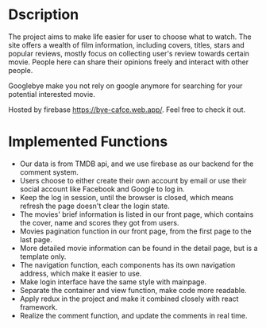 # Dscription
The project aims to make life easier for user to choose what to watch. The site offers a wealth of film information, including covers, titles, stars and popular reviews, mostly focus on collecting user's review towards certain movie. People here can share their opinions freely and interact with other people. 

Googlebye make you not rely on google anymore  for searching for your potential interested movie. 

Hosted by firebase https://bye-cafce.web.app/. Feel free to check it out.


# Implemented Functions
- Our data is from TMDB api, and we use firebase as our backend for the comment system.
- Users choose to either create their own account by email or use their social account like Facebook and Google to log in. 
- Keep the log in session, until the browser is closed, which means refresh the page doesn't clear the login state.
- The movies' brief information is listed in our front page, which contains the cover, name and scores they got from users.
- Movies pagination function in our front page, from the first page to the last page. 
- More detailed movie information can be found in the detail page, but is a template only. 
- The navigation function, each components has its own navigation address, which make it easier to use. 
- Make login interface have the same style with mainpage.
- Separate the container and view function, make code more readable.
- Apply redux in the project and make it combined closely with react framework. 
- Realize the comment function, and update the comments in real time. 







